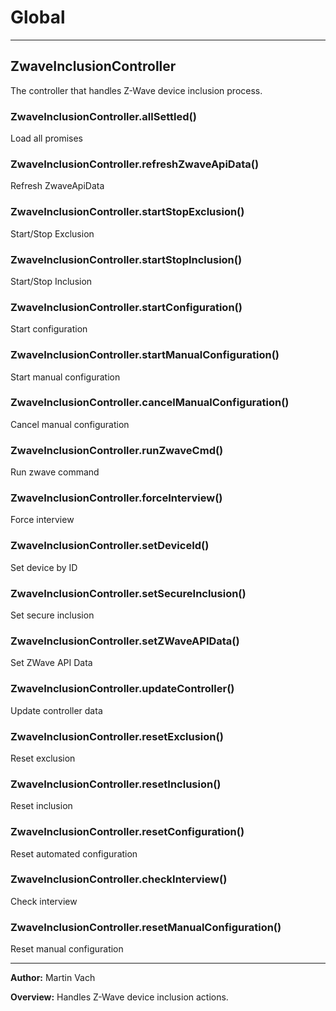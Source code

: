 # Global





* * *

## ZwaveInclusionController
The controller that handles Z-Wave device inclusion process.

### ZwaveInclusionController.allSettled() 

Load all promises


### ZwaveInclusionController.refreshZwaveApiData() 

Refresh ZwaveApiData


### ZwaveInclusionController.startStopExclusion() 

Start/Stop Exclusion


### ZwaveInclusionController.startStopInclusion() 

Start/Stop Inclusion


### ZwaveInclusionController.startConfiguration() 

Start configuration


### ZwaveInclusionController.startManualConfiguration() 

Start manual configuration


### ZwaveInclusionController.cancelManualConfiguration() 

Cancel manual configuration


### ZwaveInclusionController.runZwaveCmd() 

Run zwave command


### ZwaveInclusionController.forceInterview() 

Force interview


### ZwaveInclusionController.setDeviceId() 

Set device by ID


### ZwaveInclusionController.setSecureInclusion() 

Set secure inclusion


### ZwaveInclusionController.setZWaveAPIData() 

Set ZWave API Data


### ZwaveInclusionController.updateController() 

Update controller data


### ZwaveInclusionController.resetExclusion() 

Reset exclusion


### ZwaveInclusionController.resetInclusion() 

Reset inclusion


### ZwaveInclusionController.resetConfiguration() 

Reset automated configuration


### ZwaveInclusionController.checkInterview() 

Check interview


### ZwaveInclusionController.resetManualConfiguration() 

Reset manual configuration




* * *



**Author:** Martin Vach



**Overview:** Handles Z-Wave device inclusion actions.


